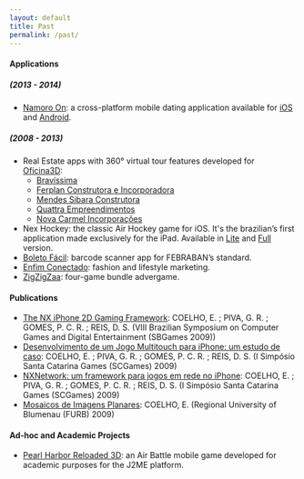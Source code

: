 ```yaml
---
layout: default
title: Past
permalink: /past/
---
```


#### Applications

##### (2013 - 2014)

- [Namoro On](https://www.namoroon.com): a cross-platform mobile dating application available for [iOS](https://itunes.apple.com/app/id658522746) and [Android](https://play.google.com/store/apps/details?id=com.namoromobile.namoro).

##### (2008 - 2013)

- Real Estate apps with 360° virtual tour features developed for [Oficina3D](https://www.oficina3d.com.br):
    - [Bravíssima](https://itunes.apple.com/app/id646844989)
    - [Ferplan Construtora e Incorporadora](https://itunes.apple.com/app/id535688279)
    - [Mendes Sibara Construtora](https://itunes.apple.com/app/id508845342)
    - [Quattra Empreendimentos](https://itunes.apple.com/app/id524403185)
    - [Nova Carmel Incorporações](https://itunes.apple.com/app/id489245445)
- Nex Hockey: the classic Air Hockey game for iOS. It's the brazilian’s first application made exclusively for the iPad. Available in [Lite](https://itunes.apple.com/app/id366840803) and [Full](https://itunes.apple.com/app/id364326902) version.
- [Boleto Fácil](https://itunes.apple.com/app/id361754393): barcode scanner app for FEBRABAN’s standard.
- [Enfim Conectado](https://itunes.apple.com/app/id341218277): fashion and lifestyle marketing.
- [ZigZigZaa](https://itunes.apple.com/app/id414945562): four-game bundle advergame.

#### Publications

- [The NX iPhone 2D Gaming Framework](/docs/Coelho-et-al-2009-NX2D.pdf): COELHO, E. ; PIVA, G. R. ; GOMES, P. C. R. ; REIS, D. S. (VIII Brazilian Symposium on Computer Games and Digital Entertainment (SBGames 2009))
- [Desenvolvimento de um Jogo Multitouch para iPhone: um estudo de caso](/docs/Coelho-et-al-2009-StudyCase.pdf): COELHO, E. ; PIVA, G. R. ; GOMES, P. C. R. ; REIS, D. S. (I Simpósio Santa Catarina Games (SCGames) 2009)
- [NXNetwork: um framework para jogos em rede no iPhone](/docs/Coelho-et-al-2009-NXNetwork.pdf): COELHO, E. ; PIVA, G. R. ; GOMES, P. C. R. ; REIS, D. S. (I Simpósio Santa Catarina Games (SCGames) 2009)
- [Mosaicos de Imagens Planares](/docs/Coelho-2009-ImgMosaicing.pdf): COELHO, E. (Regional University of Blumenau (FURB) 2009)

#### Ad-hoc and Academic Projects

- [Pearl Harbor Reloaded 3D](/images/pearlHarborReloadedPoster_1.png): an Air Battle mobile game developed for academic purposes for the J2ME platform.